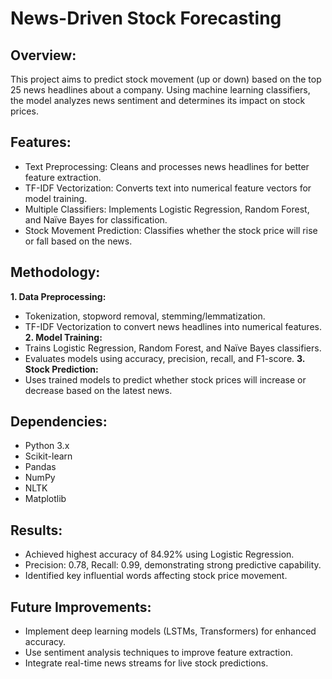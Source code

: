 # News-Driven Stock Forecasting

## Overview:
This project aims to predict stock movement (up or down) based on the top 25 news headlines about a company. Using machine learning classifiers, the model analyzes news sentiment and determines its impact on stock prices.

## Features:
  * Text Preprocessing: Cleans and processes news headlines for better feature extraction.
  * TF-IDF Vectorization: Converts text into numerical feature vectors for model training.
  * Multiple Classifiers: Implements Logistic Regression, Random Forest, and Naïve Bayes for classification.
  * Stock Movement Prediction: Classifies whether the stock price will rise or fall based on the news.

## Methodology:
**1. Data Preprocessing:**
   * Tokenization, stopword removal, stemming/lemmatization.
   * TF-IDF Vectorization to convert news headlines into numerical features.
**2. Model Training:**
   * Trains Logistic Regression, Random Forest, and Naïve Bayes classifiers.
   * Evaluates models using accuracy, precision, recall, and F1-score.
**3. Stock Prediction:**
   * Uses trained models to predict whether stock prices will increase or decrease based on the latest news.

## Dependencies:
  * Python 3.x
  * Scikit-learn
  * Pandas
  * NumPy
  * NLTK
  * Matplotlib

## Results:
  * Achieved highest accuracy of 84.92% using Logistic Regression.
  * Precision: 0.78, Recall: 0.99, demonstrating strong predictive capability.
  * Identified key influential words affecting stock price movement.

## Future Improvements:
  * Implement deep learning models (LSTMs, Transformers) for enhanced accuracy.
  * Use sentiment analysis techniques to improve feature extraction.
  * Integrate real-time news streams for live stock predictions.

